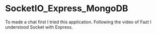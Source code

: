 # SocketIO_Express_MongoDB
To made a chat first I tried this application. Following the video of Fazt I understood Socket with Express.
